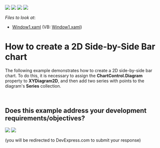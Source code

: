 <!-- default badges list -->
![](https://img.shields.io/endpoint?url=https://codecentral.devexpress.com/api/v1/VersionRange/128569198/10.1.4%2B)
[![](https://img.shields.io/badge/Open_in_DevExpress_Support_Center-FF7200?style=flat-square&logo=DevExpress&logoColor=white)](https://supportcenter.devexpress.com/ticket/details/E1257)
[![](https://img.shields.io/badge/📖_How_to_use_DevExpress_Examples-e9f6fc?style=flat-square)](https://docs.devexpress.com/GeneralInformation/403183)
[![](https://img.shields.io/badge/💬_Leave_Feedback-feecdd?style=flat-square)](#does-this-example-address-your-development-requirementsobjectives)
<!-- default badges end -->
<!-- default file list -->
*Files to look at*:

* [Window1.xaml](./CS/Window1.xaml) (VB: [Window1.xaml](./VB/Window1.xaml))
<!-- default file list end -->
# How to create a 2D Side-by-Side Bar chart


<p>The following example demonstrates how to create a 2D side-by-side bar chart. To do this, it is necessary to assign the <strong>ChartControl.Diagram</strong> property to <strong>XYDiagram2D</strong>, and then add two series with points to the diagram's <strong>Series</strong> collection.</p>

<br/>


<!-- feedback -->
## Does this example address your development requirements/objectives?

[<img src="https://www.devexpress.com/support/examples/i/yes-button.svg"/>](https://www.devexpress.com/support/examples/survey.xml?utm_source=github&utm_campaign=how-to-create-a-2d-side-by-side-bar-chart-e1257&~~~was_helpful=yes) [<img src="https://www.devexpress.com/support/examples/i/no-button.svg"/>](https://www.devexpress.com/support/examples/survey.xml?utm_source=github&utm_campaign=how-to-create-a-2d-side-by-side-bar-chart-e1257&~~~was_helpful=no)

(you will be redirected to DevExpress.com to submit your response)
<!-- feedback end -->
